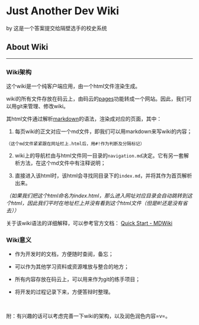 Just Another Dev Wiki
=====
by 这是一个答案提交给隔壁选手的校史系统



## About Wiki
----

### Wiki架构

这个wiki是一个纯客户端应用，由一个html文件渲染生成。

wiki的所有文件存放在码云上，由码云的[pages](http://www.oschina.net/news/73980/gitosc-pages)功能转成一个网站。因此，我们可以用git来管理、修改wiki。

其html文件通过解析[markdown](http://www.jianshu.com/p/1e402922ee32/)的语法，渲染成对应的页面，其中：

1. 每页wiki的正文对应一个md文件，即我们可以用markdown来写wiki的内容；

  `（这个md文件紧紧跟在网址栏上.html后，用#!作为判断及分隔标记）`

2. wiki上的导航栏由与html文件同一目录的`navigation.md`决定。它有另一套解析方法，在这个md文件中有注释说明；

3. 直接进入该html时，该html会寻找同目录下的`index.md`，并将其作为首页解析出来。

  *（如果我们把这个html命名为index.html，那么进入网址对应目录会自动跳转到这个html，因此我们平时在地址栏上并没有看到这个html文件（但是#!还是没有省去））*


关于该wiki语法的详细解释，可以参考官方文档：
[Quick Start - MDWiki](http://dynalon.github.io/mdwiki/#!quickstart.md)
　　

### Wiki意义

* 作为开发时的文档，方便随时查阅，备忘；

* 可以作为其他学习资料或资源堆放与整合的地方；

* 所有内容存放在码云上，可以用来作为git的练手项目；

* 将开发的过程记录下来，方便答辩时整理。

  ​

附：有兴趣的话可以考虑完善一下wiki的架构，以及润色润色内容=v=。


